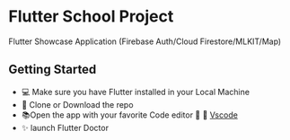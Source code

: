 # Flutter School Project

Flutter Showcase Application (Firebase Auth/Cloud Firestore/MLKIT/Map)

## Getting Started

- 💻 Make sure you have Flutter installed in your Local Machine
- 📀 Clone or Download the repo
- 📚Open the app with your favorite Code editor 📕 💼 [Vscode](https://code.visualstudio.com/)
- ✨ launch Flutter Doctor
